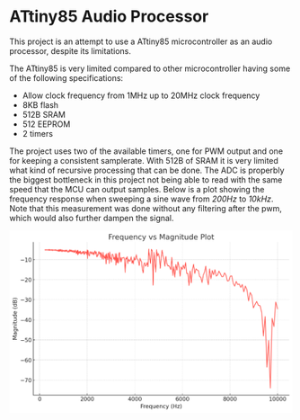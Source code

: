 # ATtiny85 Audio Processor
This project is an attempt to use a ATtiny85 microcontroller as an audio processor, despite its limitations.

The ATtiny85 is very limited compared to other microcontroller having some of the following specifications:
- Allow clock frequency from 1MHz up to 20MHz clock frequency
- 8KB flash
- 512B SRAM
- 512 EEPROM
- 2 timers

The project uses two of the available timers, one for PWM output and one for keeping a consistent samplerate. With 512B of SRAM it is very limited what kind of recursive processing that can be done. The ADC is properbly the biggest bottleneck in this project not being able to read with the same speed that the MCU can output samples. Below is a plot showing the frequency response when sweeping a sine wave from _200Hz_ to _10kHz_. Note that this measurement was done without any filtering after the pwm, which would also further dampen the signal.

![Plot showing frequency input of a sinewave and its response](https://github.com/simonjuha/ATtiny85-Audio-Processor/blob/main/media/frequencyResponsePlot.png)
